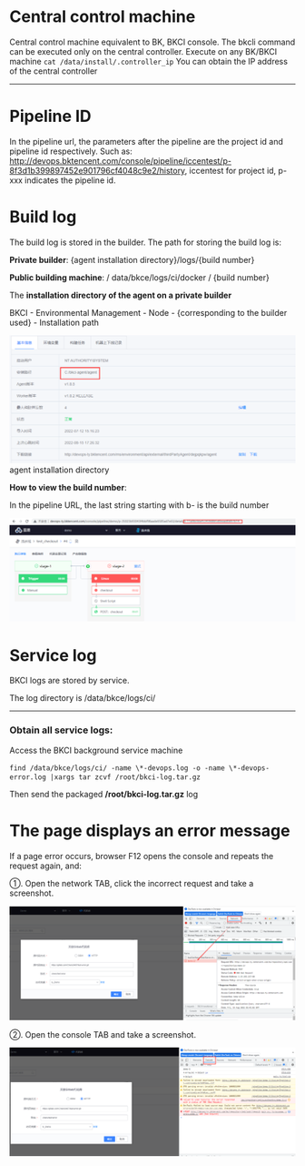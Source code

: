 # Central control machine

Central control machine equivalent to BK, BKCI console. The bkcli command can be executed only on the central controller. Execute on any BK/BKCI machine `cat /data/install/.controller_ip` You can obtain the IP address of the central controller

------

# Pipeline ID

In the pipeline url, the parameters after the pipeline are the project id and pipeline id respectively. Such as: http://devops.bktencent.com/console/pipeline/iccentest/p-8f3d1b399897452e901796cf4048c9e2/history, iccentest for project id, p-xxx indicates the pipeline id.

# Build log

The build log is stored in the builder. The path for storing the build log is:

**Private builder**: {agent installation directory}/logs/{build number}

**Public building machine**: / data/bkce/logs/ci/docker / {build number}

The **installation directory of the agent on a private builder**

BKCI - Environmental Management - Node - {corresponding to the builder used} - Installation path

![agent安装目录](../../.gitbook/assets/build_log_url.png)agent installation directory

**How to view the build number**:

In the pipeline URL, the last string starting with b- is the build number

![构建号](../../.gitbook/assets/build_id.png)

# Service log

BKCI logs are stored by service.

The log directory is /data/bkce/logs/ci/

------

### Obtain all service logs:

Access the BKCI background service machine

```
find /data/bkce/logs/ci/ -name \*-devops.log -o -name \*-devops-error.log |xargs tar zcvf /root/bkci-log.tar.gz
```

Then send the packaged **/root/bkci-log.tar.gz** log

# The page displays an error message

If a page error occurs, browser F12 opens the console and repeats the request again, and:

①. Open the network TAB, click the incorrect request and take a screenshot.

![error_request](../../.gitbook/assets/error_request.png)

②. Open the console TAB and take a screenshot.

![error_console](../../.gitbook/assets/weberror_console.png)
